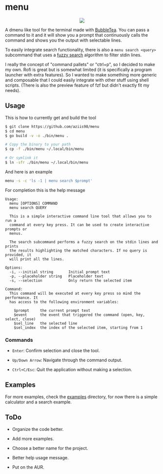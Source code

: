# menu

<p align="center">
<img src="https://github.com/user-attachments/assets/455c9ec9-0375-40cc-a0ef-b6cfe31776cc" />    
</p>

A dmenu like tool for the terminal made with [BubbleTea](https://github.com/charmbracelet/bubbletea). You can pass a command to it and it will show you a prompt that continuously calls the command and shows you the output with selectable lines.

To easily integrate search functionality, there is also a `menu search <query>` subcommand that uses a [fuzzy search](https://github.com/sahilm/fuzzy) algorithm to filter stdin lines.

I really the concept of "command pallets" or "ctrl+p", so I decided to make my own. Rofi is great but is somewhat limited (it is specifically a program launcher with extra features). So I wanted to make something more generic and composable that I could easily integrate with other stuff using shell scripts. (There is also the preview feature of fzf but didn't exactly fit my needs).

## Usage

This is how to currently get and build the tool

```bash
$ git clone https://github.com/aziis98/menu
$ cd menu
$ go build -v -o ./bin/menu .

# Copy the binary to your path
$ cp -f ./bin/menu ~/.local/bin/menu

# Or symlink it
$ ln -sfr ./bin/menu ~/.local/bin/menu
```

And here is an example

```bash
menu -s -c 'ls -1 | menu search $prompt'
```

For completion this is the help message

```
Usage:
  menu [OPTIONS] COMMAND
  menu search QUERY

  This is a simple interactive command line tool that allows you to run a
  command at every key press. It can be used to create interactive prompts or
  menus.

  The search subcommand performs a fuzzy search on the stdin lines and prints
  the results highlighting the matched characters. If no query is provided, it
  will print all the lines.

Options:
  -i, --initial string       Initial prompt text
  -p, --placeholder string   Placeholder text
  -s, --selection            Only return the selected item

Command:
  This command will be executed at every key press so mind the performance. It
  has access to the following environment variables:

    $prompt     the current prompt text
    $event      the event that triggered the command (open, key, select, close)
    $sel_line   the selected line
    $sel_index  the index of the selected item, starting from 1
```

### Commands

- `Enter`: Confirm selection and close the tool.

- `Up/Down Arrow`: Navigate through the command output.

- `Ctrl+C/Esc`: Quit the application without making a selection.

## Examples

For more examples, check the [examples](./examples) directory, for now there is a simple calculator and a search example.

## ToDo

- Organize the code better.

- Add more examples.

- Choose a better name for the project.

- Better help usage message.

- Put on the AUR.